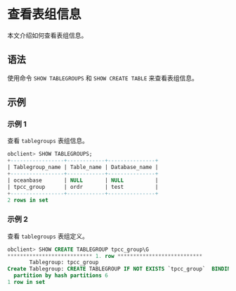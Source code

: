 # 查看表组信息

本文介绍如何查看表组信息。

## 语法

使用命令 `SHOW TABLEGROUPS` 和 `SHOW CREATE TABLE` 来查看表组信息。

## 示例

### 示例 1

查看 `tablegroups` 表组信息。

```sql
obclient> SHOW TABLEGROUPS;
+-----------------+------------+---------------+
| Tablegroup_name | Table_name | Database_name |
+-----------------+------------+---------------+
| oceanbase       | NULL       | NULL          |
| tpcc_group      | ordr       | test          |
+-----------------+------------+---------------+
2 rows in set
```

### 示例 2

查看 `tablegroups` 表组定义。

```sql
obclient> SHOW CREATE TABLEGROUP tpcc_group\G
*************************** 1. row ***************************
       Tablegroup: tpcc_group
Create Tablegroup: CREATE TABLEGROUP IF NOT EXISTS `tpcc_group`  BINDING = FALSE
  partition by hash partitions 6
1 row in set
```
